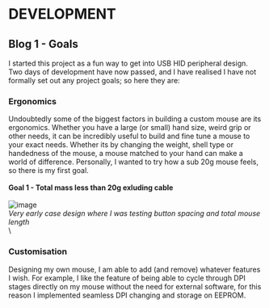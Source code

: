 # DEVELOPMENT
## Blog 1 - Goals
I started this project as a fun way to get into USB HID peripheral design. Two days of development have now passed, and I have realised I have not formally set out any project goals; so here they are:
### Ergonomics
Undoubtedly some of the biggest factors in building a custom mouse are its ergonomics. Whether you have a large (or small) hand size, weird grip or other needs, it can be incredibly useful to build and fine tune
a mouse to your exact needs. Whether its by changing the weight, shell type or handedness of the mouse, a mouse matched to your hand can make a world of difference. Personally, I wanted to try how a sub 20g mouse feels,
so there is my first goal.\
\
**Goal 1 - Total mass less than 20g exluding cable**\
\
![image](https://github.com/user-attachments/assets/eb0a7802-f56d-4db3-bb17-41789102c773)\
*Very early case design where I was testing button spacing and total mouse length*\
\
### Customisation
Designing my own mouse, I am able to add (and remove) whatever features I wish. For example, I like the feature of being able to cycle through DPI stages directly on my mouse without the need for external software,
for this reason I implemented seamless DPI changing and storage on EEPROM.
